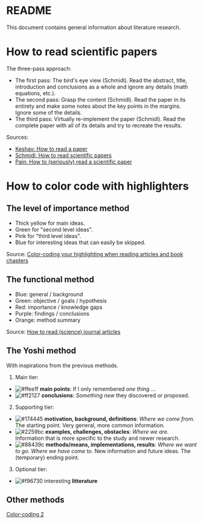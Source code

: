 # README

This document contains general information about literature research.

# How to read scientific papers

The three-pass approach:  
* The first pass: The bird's eye view (Schmidl).
Read the abstract, title, introduction and conclusions as a whole and ignore any details (math equations, etc.).
* The second pass: Grasp the content (Schmidl).
Read the paper in its entirety and make some notes about the key points in the margins. Ignore some of the details.
* The third pass: Virtually re-implement the paper (Schmidl).
Read the complete paper with all of its details and try to recreate the results.  

Sources: 
* [Keshav: How to read a paper](https://www.albany.edu/spatial/training/3-How%20to%20read%20a%20paper.pdf)  
* [Schmidl: How to read scientific papers](https://towardsdatascience.com/how-to-read-scientific-papers-df3afd454179)  
* [Pain: How to (seriously) read a scientific paper](https://www.sciencemag.org/careers/2016/03/how-seriously-read-scientific-paper)  

# How to color code with highlighters

## The level of importance method
* Thick yellow for main ideas.
* Green for "second level ideas".
* Pink for "third level ideas".
* Blue for interesting ideas that can easily be skipped.  

Source: [Color-coding your highlighting when reading articles and book chapters](http://www.raulpacheco.org/2015/10/color-coding-your-highlighting-when-reading-articles-and-book-chapters/)  

## The functional method
* Blue: general / background
* Green: objective / goals / hypothesis
* Red: importance / knowledge gaps
* Purple: findings / conclusions
* Orange: method summary

Source: [How to read (science) journal articles](https://caffeinatedconfidence.com/2015/10/15/how-to-read-science-journal-articles/)

## The Yoshi method
With inspirations from the previous methods.
1. Main tier:
  * ![#ffee1f](https://via.placeholder.com/15/f4e61f/000000?text=+) __main points__: If I only remembered _one thing_ ...
  * ![#ff2127](https://via.placeholder.com/15/dd434b/000000?text=+) __conclusions__: _Something new_ they discovered or proposed.
2. Supporting tier:
  * ![#174445](https://via.placeholder.com/15/174445/000000?text=+) __motivation, background, definitions__: _Where we come from._ The starting point. Very general, more common information.
  * ![#2259bc](https://via.placeholder.com/15/2259bc/000000?text=+) __examples, challenges, obstacles__: _Where we are._ Information that is more specific to the study and newer research.
  * ![#88439c](https://via.placeholder.com/15/88439c/000000?text=+) __methods/means, implementations, results__: _Where we want to go. Where we have come to._ New information and future ideas. The (temporary) ending point.
3. Optional tier:
  * ![#f96730](https://via.placeholder.com/15/f96730/000000?text=+) interesting __litterature__

## Other methods
[Color-coding 2](https://medium.goodnotes.com/three-pitfalls-to-avoid-when-studying-with-a-highlighter-2aa345e1e6eb)
